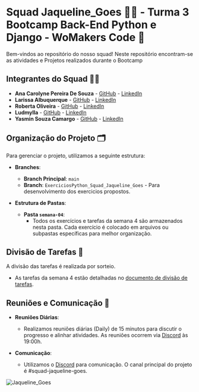 # Squad Jaqueline_Goes 🔬🧬 - Turma 3 Bootcamp Back-End Python e Django - WoMakers Code 🦋

Bem-vindos ao repositório do nosso squad! Neste repositório encontram-se as atividades e Projetos realizados durante o Bootcamp

## Integrantes do Squad 👩‍💻

- **Ana Carolyne Pereira De Souza** - [GitHub](https://github.com/anadevti) - [LinkedIn](https://www.linkedin.com/in/ana-carolyne-pereira-de-souza/)
- **Larissa Albuquerque** - [GitHub](https://github.com/lalbuquerques) - [LinkedIn](https://www.linkedin.com/in/larissa-albuquerque-379b40114/) 
- **Roberta Oliveira** - [GitHub](https://github.com/RobertaOliveira07) - [LinkedIn](https://www.linkedin.com/in/roberta-oliveira07/) 
- **Ludmylla** - [GitHub](https://github.com/ludmyllacaetano) - [LinkedIn](https://www.linkedin.com/in/ludmylla-caetano/) 
- **Yasmin Souza Camargo** - [GitHub](https://github.com/Yasmin-Camargo) - [LinkedIn](https://www.linkedin.com/in/yasmin-souza-camargo-4a036b163/) 

## Organização do Projeto 🗂️

Para gerenciar o projeto, utilizamos a seguinte estrutura:

- **Branches**: 
  - **Branch Principal**: `main` 
  - **Branch**: `ExerciciosPython_Squad_Jaqueline_Goes` - Para desenvolvimento dos exercicios propostos.

- **Estrutura de Pastas**:
  - **Pasta `semana-04`**: 
    - Todos os exercícios e tarefas da semana 4 são armazenados nesta pasta. Cada exercício é colocado em arquivos ou subpastas específicas para melhor organização.

## Divisão de Tarefas 🔄

A divisão das tarefas é realizada por sorteio. 
- As tarefas da semana 4 estão detalhadas no [documento de divisão de tarefas](https://drive.google.com/file/d/1gL7ac9owKzosbZpl0o6Fpg7lTdNI_z59/view?usp=drive_link).

## Reuniões e Comunicação 📅

- **Reuniões Diárias**: 
  - Realizamos reuniões diárias (Daily) de 15 minutos para discutir o progresso e alinhar atividades. As reuniões ocorrem via [Discord](https://discord.com) às 19:00h.

- **Comunicação**: 
  - Utilizamos o [Discord](https://discord.com) para comunicação. O canal principal do projeto é #squad-jaqueline-goes.

![Jaqueline_Goes](https://github.com/user-attachments/assets/a578588a-512c-46fd-b432-4b396c68da15)
